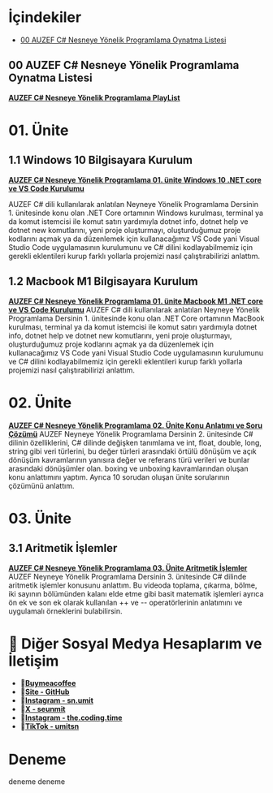 # İçindekiler
- [00 AUZEF C# Nesneye Yönelik Programlama Oynatma Listesi](#00-auzef-c-nesneye-yonelik-programlama-oynatma-listesi)

## 00 AUZEF C# Nesneye Yönelik Programlama Oynatma Listesi
[**AUZEF C# Nesneye Yönelik Programlama PlayList**](https://www.youtube.com/playlist?list=PLWmM3tw4zswYxZvC5ZBrDOQtgTJWp5hdD)

# 01. Ünite
## 1.1 Windows 10 Bilgisayara Kurulum
**[AUZEF C# Nesneye Yönelik Programlama 01. ünite Windows 10 .NET core ve VS Code Kurulumu](https://youtu.be/r3wbhvm7EEY)**

AUZEF C# dili kullanılarak anlatılan Neyneye Yönelik Programlama Dersinin 1. ünitesinde konu olan .NET Core ortamının Windows kurulması, terminal ya da komut istemcisi ile komut satırı yardımıyla dotnet info, dotnet help ve dotnet new komutlarını, yeni proje oluşturmayı, oluşturduğumuz proje kodlarını açmak ya da düzenlemek için kullanacağımız VS Code yani Visual Studio Code uygulamasının kurulumunu ve C# dilini kodlayabilmemiz için gerekli eklentileri kurup farklı yollarla projemizi nasıl çalıştırabilirizi anlattım.

## 1.2 Macbook M1 Bilgisayara Kurulum
**[AUZEF C# Nesneye Yönelik Programlama 01. ünite Macbook M1 .NET core ve VS Code Kurulumu](https://youtu.be/IyuK8lQXwu4)**
AUZEF C# dili kullanılarak anlatılan Neyneye Yönelik Programlama Dersinin 1. ünitesinde konu olan .NET Core ortamının MacBook kurulması, terminal ya da komut istemcisi ile komut satırı yardımıyla dotnet info, dotnet help ve dotnet new komutlarını, yeni proje oluşturmayı, oluşturduğumuz proje kodlarını açmak ya da düzenlemek için kullanacağımız VS Code yani Visual Studio Code uygulamasının kurulumunu ve C# dilini kodlayabilmemiz için gerekli eklentileri kurup farklı yollarla projemizi nasıl çalıştırabilirizi anlattım.  

# 02. Ünite
**[AUZEF C# Nesneye Yönelik Programlama 02. Ünite Konu Anlatımı ve Soru Çözümü](https://youtu.be/4-F9NIMB-90)**
AUZEF Neyneye Yönelik Programlama Dersinin 2. ünitesinde C# dilinin özelliklerini, C# dilinde değişken tanımlama ve int, float, double, long, string gibi veri türlerini, bu değer türleri arasındaki örtülü dönüşüm ve açık dönüşüm  kavramlarının yanısıra değer ve referans türü verileri ve bunlar arasındaki dönüşümler olan. boxing ve unboxing kavramlarından oluşan konu anlattımını yaptım. Ayrıca 10 sorudan oluşan ünite sorularının çözümünü anlattım.

# 03. Ünite
## 3.1 Aritmetik İşlemler
**[AUZEF C# Nesneye Yönelik Programlama 03. Ünite Aritmetik İşlemler](https://youtu.be/g8WFIGUmoqU)**
AUZEF Neyneye Yönelik Programlama Dersinin 3. ünitesinde C# dilinde aritmetik işlemler konusunu anlattım. Bu videoda toplama, çıkarma, bölme, iki sayının bölümünden kalanı elde etme gibi basit matematik işlemleri ayrıca ön ek ve son ek olarak kullanılan ++ ve -- operatörlerinin anlatımını ve uygulamalı örneklerini bulabilirsin.

# 📧 Diğer Sosyal Medya Hesaplarım ve İletişim
- **📍[Buymeacoffee](https://www.buymeacoffee.com/umitsen)**
- **📍[Site - GitHub](https://umitsn.github.io)** 
- **📍[Instagram - sn.umit](https://www.instagram.com/sn.umit)** 
- **📍[X - seunmit](https://www.twitter.com/seunmit)**
- **📍[Instagram - the.coding.time](https://www.instagram.com/the.coding.time)** 
- **📍[TikTok - umitsn](https://www.tiktok.com/@umitsn)** 

# Deneme
deneme
deneme
